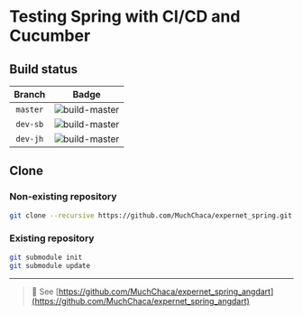 # Testing Spring with CI/CD and Cucumber

## Build status
| Branch | Badge |
|:-------:|:------------:|
| ``master`` | ![build-master](https://travis-ci.org/MuchChaca/expernet_spring.svg?branch=master) |
| ``dev-sb`` | ![build-master](https://travis-ci.org/MuchChaca/expernet_spring.svg?branch=dev-sb) |
| ``dev-jh`` | ![build-master](https://travis-ci.org/MuchChaca/expernet_spring.svg?branch=master) |

## Clone
### Non-existing repository
```sh
git clone --recursive https://github.com/MuchChaca/expernet_spring.git
```

### Existing repository
```sh
git submodule init
git submodule update
```

-------------------

>
> :link: See [https://github.com/MuchChaca/expernet_spring_angdart](https://github.com/MuchChaca/expernet_spring_angdart)
> 